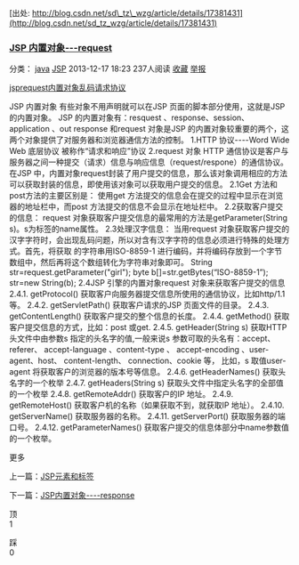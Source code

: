 

[出处: http://blog.csdn.net/sd\_tz\_wzg/article/details/17381431](http://blog.csdn.net/sd_tz_wzg/article/details/17381431)

### [JSP 内置对象---request](http://blog.csdn.net/sd_tz_wzg/article/details/17381431)

分类： [java](http://blog.csdn.net/wzg775192833/article/category/1696967) [JSP](http://blog.csdn.net/wzg775192833/article/category/1796721) 2013-12-17 18:23 237人阅读 [收藏](javascript:void(0); "收藏") [举报](#report "举报")

[jsp](http://www.csdn.net/tag/jsp)[request](http://www.csdn.net/tag/request)[内置对象](http://www.csdn.net/tag/%e5%86%85%e7%bd%ae%e5%af%b9%e8%b1%a1)[乱码](http://www.csdn.net/tag/%e4%b9%b1%e7%a0%81)[请求协议](http://www.csdn.net/tag/%e8%af%b7%e6%b1%82%e5%8d%8f%e8%ae%ae)

JSP 内置对象
  有些对象不用声明就可以在JSP 页面的脚本部分使用，这就是JSP的内置对象。
  JSP 的内置对象有：resquest 、response、session、 application 、out
  response 和request 对象是JSP 的内置对象较重要的两个，这两个对象提供了对服务器和浏览器通信方法的控制。
 1.HTTP 协议----Word Wide Web 底层协议
  被称作“请求和响应”协议
 2.request 对象
  HTTP 通信协议是客户与服务器之间一种提交（请求）信息与响应信息（request/respone）的通信协议。
  在JSP 中，内置对象request封装了用户提交的信息，那么该对象调用相应的方法可以获取封装的信息，即使用该对象可以获取用户提交的信息。
  2.1Get 方法和post方法的主要区别是：
   使用get 方法提交的信息会在提交的过程中显示在浏览器的地址栏中，而post 方法提交的信息不会显示在地址栏中。
  2.2获取客户提交的信息：
   request 对象获取客户提交信息的最常用的方法是getParameter(String s)。s为标签的name属性。
  2.3处理汉字信息：
   当用request 对象获取客户提交的汉字字符时，会出现乱码问题，所以对含有汉字字符的信息必须进行特殊的处理方式。首先，将获取
  的字符串用ISO-8859-1 进行编码，并将编码存放到一个字节数组中，然后再将这个数组转化为字符串对象即可。
   String str=request.getParameter("girl");
   byte b[]=str.getBytes(“ISO-8859-1”);
   str=new String(b);
  2.4JSP 引擎的内置对象request 对象来获取客户提交的信息
   2.4.1. getProtocol() 获取客户向服务器提交信息所使用的通信协议，比如http/1.1 等。
   2.4.2. getServletPath() 获取客户请求的JSP 页面文件的目录。
   2.4.3. getContentLength() 获取客户提交的整个信息的长度。
   2.4.4. getMethod() 获取客户提交信息的方式，比如：post 或get.
   2.4.5. getHeader(String s) 获取HTTP 头文件中由参数s 指定的头名字的值,一般来说s 参数可取的头名有：accept、 referer、
   accept-language 、content-type 、 accept-encoding 、user-agent、host、 content-length、 connection、cookie 等，
   比如，s 取值user-agent 将获取客户的浏览器的版本号等信息。
   2.4.6. getHeaderNames() 获取头名字的一个枚举
   2.4.7. getHeaders(String s) 获取头文件中指定头名字的全部值的一个枚举
   2.4.8. getRemoteAddr() 获取客户的IP 地址。
   2.4.9. getRemoteHost() 获取客户机的名称（如果获取不到，就获取IP 地址）。
   2.4.10. getServerName() 获取服务器的名称。
   2.4.11. getServerPort() 获取服务器的端口号。
   2.4.12. getParameterNames() 获取客户提交的信息体部分中name参数值的一个枚举。

更多

上一篇：[JSP元素和标签](http://blog.csdn.net/sd_tz_wzg/article/details/17249811)

下一篇：[JSP内置对象----response](http://blog.csdn.net/sd_tz_wzg/article/details/17403903)

顶  
1

踩  
0
